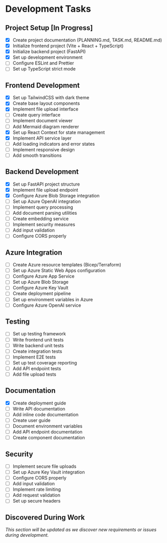 # Development Tasks

## Project Setup [In Progress]

- [x] Create project documentation (PLANNING.md, TASK.md, README.md)
- [x] Initialize frontend project (Vite + React + TypeScript)
- [x] Initialize backend project (FastAPI)
- [x] Set up development environment
- [ ] Configure ESLint and Prettier
- [ ] Set up TypeScript strict mode

## Frontend Development

- [x] Set up TailwindCSS with dark theme
- [x] Create base layout components
- [x] Implement file upload interface
- [ ] Create query interface
- [ ] Implement document viewer
- [ ] Add Mermaid diagram renderer
- [x] Set up React Context for state management
- [x] Implement API service layer
- [ ] Add loading indicators and error states
- [ ] Implement responsive design
- [ ] Add smooth transitions

## Backend Development

- [x] Set up FastAPI project structure
- [x] Implement file upload endpoint
- [x] Configure Azure Blob Storage integration
- [ ] Set up Azure OpenAI integration
- [ ] Implement query processing
- [ ] Add document parsing utilities
- [ ] Create embedding service
- [ ] Implement security measures
- [ ] Add input validation
- [ ] Configure CORS properly

## Azure Integration

- [ ] Create Azure resource templates (Bicep/Terraform)
- [ ] Set up Azure Static Web Apps configuration
- [ ] Configure Azure App Service
- [ ] Set up Azure Blob Storage
- [ ] Configure Azure Key Vault
- [ ] Create deployment pipeline
- [ ] Set up environment variables in Azure
- [ ] Configure Azure OpenAI service

## Testing

- [ ] Set up testing framework
- [ ] Write frontend unit tests
- [ ] Write backend unit tests
- [ ] Create integration tests
- [ ] Implement E2E tests
- [ ] Set up test coverage reporting
- [ ] Add API endpoint tests
- [ ] Add file upload tests

## Documentation

- [x] Create deployment guide
- [ ] Write API documentation
- [ ] Add inline code documentation
- [ ] Create user guide
- [ ] Document environment variables
- [ ] Add API endpoint documentation
- [ ] Create component documentation

## Security

- [ ] Implement secure file uploads
- [ ] Set up Azure Key Vault integration
- [ ] Configure CORS properly
- [ ] Add input validation
- [ ] Implement rate limiting
- [ ] Add request validation
- [ ] Set up secure headers

## Discovered During Work

_This section will be updated as we discover new requirements or issues during development._
